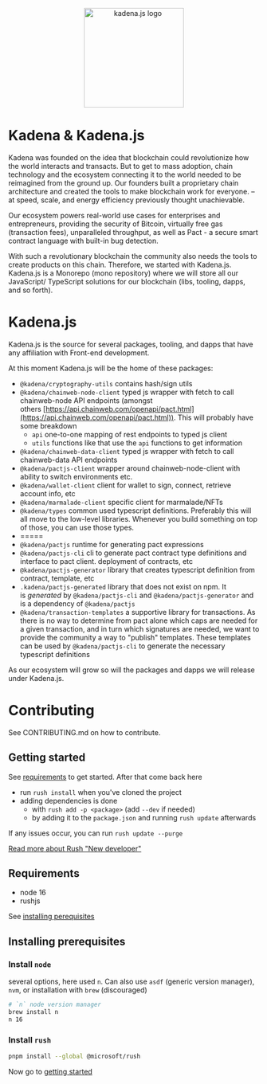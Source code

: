 <p align="center">
  <picture>
    <source srcset="./common/images/Kadena.JS_logo-white.png" media="(prefers-color-scheme: dark)"/>
    <img src="./common/images/Kadena.JS_logo-black.png" width="200" alt="kadena.js logo" />
  </picture>
</p>

# Kadena & Kadena.js

Kadena was founded on the idea that blockchain could revolutionize how the world interacts and transacts. But to get to mass adoption, chain technology and the ecosystem connecting it to the world needed to be reimagined from the ground up. Our founders built a proprietary chain architecture and created the tools to make blockchain work for everyone. – at speed, scale, and energy efficiency previously thought unachievable.

Our ecosystem powers real-world use cases for enterprises and entrepreneurs, providing the security of Bitcoin, virtually free gas (transaction fees), unparalleled throughput, as well as Pact - a secure smart contract language with built-in bug detection.

With such a revolutionary blockchain the community also needs the tools to create products on this chain. Therefore, we started with Kadena.js. Kadena.js is a Monorepo (mono repository) where we will store all our JavaScript/ TypeScript solutions for our blockchain (libs, tooling, dapps, and so forth).

# Kadena.js

Kadena.js is the source for several packages, tooling, and dapps that have any affiliation with Front-end development.

At this moment Kadena.js will be the home of these packages:

-   `@kadena/cryptography-utils` contains hash/sign utils
-   `@kadena/chainweb-node-client` typed js wrapper with fetch to call chainweb-node API endpoints (amongst others [https://api.chainweb.com/openapi/pact.html](https://api.chainweb.com/openapi/pact.html)). This will probably have some breakdown
    -   `api` one-to-one mapping of rest endpoints to typed js client
    -   `utils` functions like that use the `api` functions to get information
-   `@kadena/chainweb-data-client` typed js wrapper with fetch to call chainweb-data API endpoints
-   `@kadena/pactjs-client` wrapper around chainweb-node-client with ability to switch environments etc.
-   `@kadena/wallet-client` client for wallet to sign, connect, retrieve account info, etc
-   `@kadena/marmalade-client` specific client for marmalade/NFTs
-   `@kadena/types` common used typescript definitions. Preferably this will all move to the low-level libraries. Whenever you build something on top of those, you can use those types.
-   =====
-   `@kadena/pactjs` runtime for generating pact expressions
-   `@kadena/pactjs-cli` cli to generate pact contract type definitions and interface to pact client. deployment of contracts, etc
-   `@kadena/pactjs-generator` library that creates typescript definition from contract, template, etc
-   `.kadena/pactjs-generated` library that does not exist on npm. It is _generated_ by `@kadena/pactjs-cli` and `@kadena/pactjs-generator` and is a dependency of `@kadena/pactjs`
-   `@kadena/transaction-templates` a supportive library for transactions. As there is no way to determine from pact alone which caps are needed for a given transaction, and in turn which signatures are needed, we want to provide the community a way to "publish" templates. These templates can be used by `@kadena/pactjs-cli` to generate the necessary typescript definitions

As our ecosystem will grow so will the packages and dapps we will release under Kadena.js.

# Contributing

See CONTRIBUTING.md on how to contribute.

## Getting started

See [requirements](#requirements) to get started. After that come back here

- run `rush install` when you've cloned the project
- adding dependencies is done
  - with `rush add -p <package>` (add `--dev` if needed)
  - by adding it to the `package.json` and running `rush update` afterwards

If any issues occur, you can run `rush update --purge`

[Read more about Rush "New developer"](https://rushjs.io/pages/developer/new_developer/)

## Requirements

- node 16
- rushjs

See [installing perequisites](#installing-prerequisites)

## Installing prerequisites

### Install `node`

several options, here used `n`. Can also use `asdf` (generic version manager),
`nvm`, or installation with `brew` (discouraged)

```sh
# `n` node version manager
brew install n
n 16
```

### Install `rush`

```sh
pnpm install --global @microsoft/rush
```

Now go to [getting started](#getting-started)
